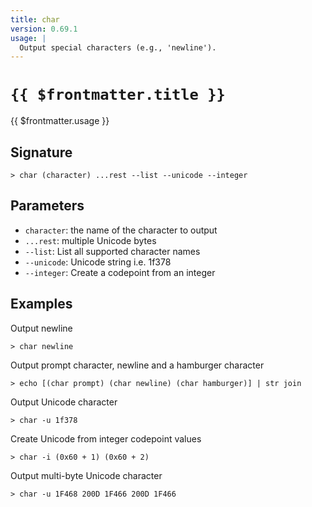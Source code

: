```yaml
---
title: char
version: 0.69.1
usage: |
  Output special characters (e.g., 'newline').
---
```


# <code>{{ $frontmatter.title }}</code>

<div style='white-space: pre-wrap;'>{{ $frontmatter.usage }}</div>

## Signature

```> char (character) ...rest --list --unicode --integer```

## Parameters

 -  `character`: the name of the character to output
 -  `...rest`: multiple Unicode bytes
 -  `--list`: List all supported character names
 -  `--unicode`: Unicode string i.e. 1f378
 -  `--integer`: Create a codepoint from an integer

## Examples

Output newline
```shell
> char newline
```

Output prompt character, newline and a hamburger character
```shell
> echo [(char prompt) (char newline) (char hamburger)] | str join
```

Output Unicode character
```shell
> char -u 1f378
```

Create Unicode from integer codepoint values
```shell
> char -i (0x60 + 1) (0x60 + 2)
```

Output multi-byte Unicode character
```shell
> char -u 1F468 200D 1F466 200D 1F466
```
